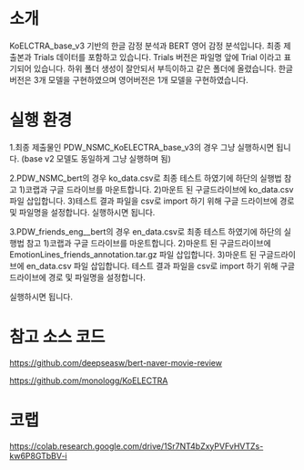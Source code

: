 # 소개
KoELCTRA_base_v3 기반의 한글 감정 분석과 BERT 영어 감정 분석입니다. 
최종 제출본과 Trials 데이터를 포함하고 있습니다.
Trials 버전은 파일명 앞에 Trial 이라고 표기되어 있습니다. 
하위 폴더 생성이 잘안되서 부득이하고 같은 폴더에 올렸습니다. 
한글버전은 3개 모델을 구현하였으며
영어버전은 1개 모델을 구현하였습니다. 



# 실행 환경
1.최종 제출물인 PDW_NSMC_KoELECTRA_base_v3의 경우 그냥 실행하시면 됩니다.
(base v2 모델도 동일하게 그냥 실행하며 됨)


2.PDW_NSMC_bert의 경우 ko_data.csv로 최종 테스트 하였기에 하단의 실행법 참고
1)코랩과 구글 드라이브를 마운트합니다.
2)마운트 된 구글드라이브에 ko_data.csv 파일 삽입합니다.
3)테스트 결과 파일을 csv로 import 하기 위해 구글 드라이브에 경로 및 파일명을 설정합니다. 
실행하시면 됩니다. 

3.PDW_friends_eng__bert의 경우 en_data.csv로 최종 테스트 하였기에 하단의 실행법 참고
1)코랩과 구글 드라이브를 마운트합니다.
2)마운트 된 구글드라이브에 EmotionLines_friends_annotation.tar.gz 파일 삽입합니다.
3)마운트 된 구글드라이브에 en_data.csv 파일 삽입합니다.
테스트 결과 파일을 csv로 import 하기 위해 구글 드라이브에 경로 및 파일명을 설정합니다.

실행하시면 됩니다.
# 참고 소스 코드
https://github.com/deepseasw/bert-naver-movie-review

https://github.com/monologg/KoELECTRA

# 코랩
https://colab.research.google.com/drive/1Sr7NT4bZxyPVFvHVTZs-kw6P8GTbBV-i
